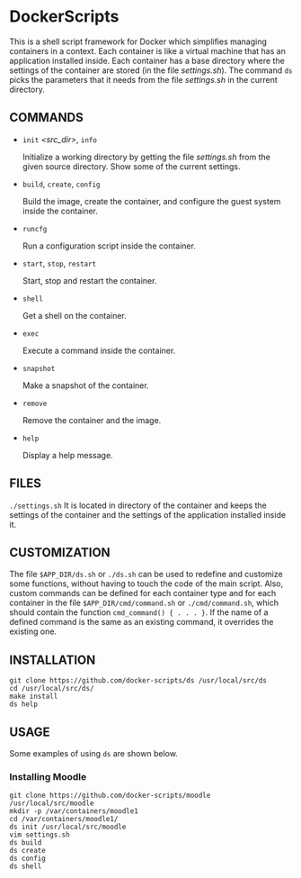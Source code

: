 DockerScripts
=============

This is a shell script framework for Docker which simplifies managing
containers in a context. Each container is like a virtual machine that
has an application installed inside. Each container has a base
directory where the settings of the container are stored (in the file
*settings.sh*). The command `ds` picks the parameters that it needs
from the file *settings.sh* in the current directory.

## COMMANDS

* `init` *<src_dir>*, `info`

    Initialize a working directory by getting the file *settings.sh*
    from the given source directory. Show some of the current
    settings.

* `build`, `create`, `config`

    Build the image, create the container, and configure the guest
    system inside the container.

* `runcfg` *<cfg>*

    Run a configuration script inside the container.

* `start`, `stop`, `restart`

    Start, stop and restart the container.

* `shell`

    Get a shell on the container.

* `exec`

    Execute a command inside the container.

* `snapshot`

    Make a snapshot of the container.

* `remove`

    Remove the container and the image.

* `help`

    Display a help message.



## FILES

   `./settings.sh`
          It is located in directory of the container and keeps the
          settings of the container and the settings of the
          application installed inside it.


## CUSTOMIZATION

The file `$APP_DIR/ds.sh` or `./ds.sh` can be used to redefine and
customize some functions, without having to touch the code of the main
script.  Also, custom commands can be defined for each container type
and for each container in the file `$APP_DIR/cmd/command.sh` or
`./cmd/command.sh`, which should contain the function `cmd_command() {
. . . }`. If the name of a defined command is the same as an existing
command, it overrides the existing one.


## INSTALLATION

    git clone https://github.com/docker-scripts/ds /usr/local/src/ds
    cd /usr/local/src/ds/
    make install
    ds help

## USAGE

   Some examples of using `ds` are shown below.

### Installing Moodle

    git clone https://github.com/docker-scripts/moodle /usr/local/src/moodle
    mkdir -p /var/containers/moodle1
    cd /var/containers/moodle1/
    ds init /usr/local/src/moodle
    vim settings.sh
    ds build
    ds create
    ds config
    ds shell
